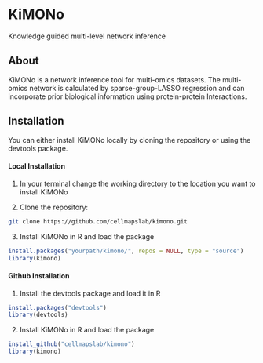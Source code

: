 # KiMONo 

Knowledge guided multi-level network inference

## About
KiMONo is a network inference tool for multi-omics datasets. 
The multi-omics network is calculated by sparse-group-LASSO regression and can incorporate prior biological information using protein-protein Interactions.

## Installation

You can either install KiMONo locally by cloning the repository or using the devtools package.
#### Local Installation

1. In your terminal change the working directory to the location you want to install KiMONo 

2. Clone the repository:
```sh
git clone https://github.com/cellmapslab/kimono.git
```

3. Install KiMONo in R and load the package 
```R
install.packages("yourpath/kimono/", repos = NULL, type = "source")
library(kimono)
```



#### Github Installation

1. Install the devtools package and load it in R

```R
install.packages("devtools")
library(devtools)
```
2. Install KiMONo in R and load the package
```R
install_github("cellmapslab/kimono")
library(kimono)
```

